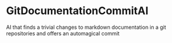 # GitDocumentationCommitAI
AI that finds a trivial changes to markdown documentation in a git repositories and offers an automagical commit
